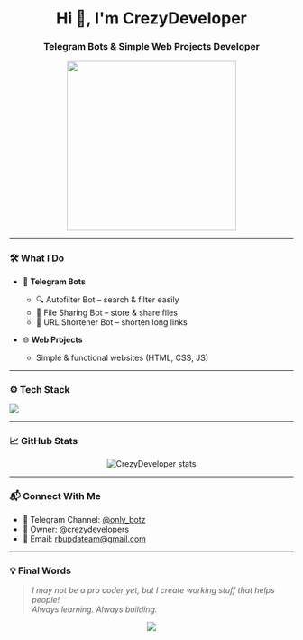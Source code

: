 <h1 align="center">Hi 👋, I'm CrezyDeveloper</h1>
<h3 align="center">Telegram Bots & Simple Web Projects Developer</h3>

<p align="center">
  <img src="https://media.giphy.com/media/LmNwrBhejkK9EFP504/giphy.gif" width="300">
</p>

---

### 🛠️ What I Do

- 🤖 **Telegram Bots**
  - 🔍 Autofilter Bot – search & filter easily
  - 📁 File Sharing Bot – store & share files
  - 🔗 URL Shortener Bot – shorten long links

- 🌐 **Web Projects**
  - Simple & functional websites (HTML, CSS, JS)

---

### ⚙️ Tech Stack
<p align="left">
  <img src="https://skillicons.dev/icons?i=python,js,nodejs,html,css,telegram" />
</p>

---

### 📈 GitHub Stats
<p align="center">
  <img src="https://github-readme-stats.vercel.app/api?username=CrezyDeveloper&show_icons=true&theme=tokyonight" alt="CrezyDeveloper stats" />
</p>

---

### 📬 Connect With Me

- 📢 Telegram Channel: [@only_botz](https://t.me/only_botz)  
- 👤 Owner: [@crezydevelopers](https://t.me/crezydevelopers)  
- 📧 Email: rbupdateam@gmail.com  

---

### 💡 Final Words

> *I may not be a pro coder yet, but I create working stuff that helps people!*  
> *Always learning. Always building.*

<p align="center">
  <img src="https://readme-typing-svg.herokuapp.com?font=Fira+Code&duration=3000&pause=1000&color=00FFCC&center=true&width=435&lines=Thanks+for+visiting+my+profile!;Let's+build+something+awesome!+🚀" />
</p>
